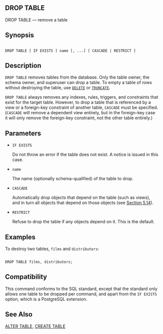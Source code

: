 ## DROP TABLE

DROP TABLE — remove a table

## Synopsis

```

DROP TABLE [ IF EXISTS ] name [, ...] [ CASCADE | RESTRICT ]
```

## Description

`DROP TABLE` removes tables from the database. Only the table owner, the schema owner, and superuser can drop a table. To empty a table of rows without destroying the table, use [`DELETE`](sql-delete "DELETE") or [`TRUNCATE`](sql-truncate "TRUNCATE").

`DROP TABLE` always removes any indexes, rules, triggers, and constraints that exist for the target table. However, to drop a table that is referenced by a view or a foreign-key constraint of another table, `CASCADE` must be specified. (`CASCADE` will remove a dependent view entirely, but in the foreign-key case it will only remove the foreign-key constraint, not the other table entirely.)

## Parameters

* `IF EXISTS`

    Do not throw an error if the table does not exist. A notice is issued in this case.

* *`name`*

    The name (optionally schema-qualified) of the table to drop.

* `CASCADE`

    Automatically drop objects that depend on the table (such as views), and in turn all objects that depend on those objects (see [Section 5.14](ddl-depend "5.14. Dependency Tracking")).

* `RESTRICT`

    Refuse to drop the table if any objects depend on it. This is the default.

## Examples

To destroy two tables, `films` and `distributors`:

```

DROP TABLE films, distributors;
```

## Compatibility

This command conforms to the SQL standard, except that the standard only allows one table to be dropped per command, and apart from the `IF EXISTS` option, which is a PostgreSQL extension.

## See Also

[ALTER TABLE](sql-altertable "ALTER TABLE"), [CREATE TABLE](sql-createtable "CREATE TABLE")